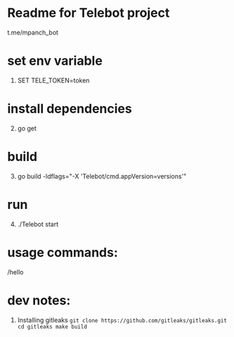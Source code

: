 # Readme for Telebot project
t.me/mpanch_bot

# set env variable
1. SET TELE_TOKEN=token

# install dependencies
2. go get

# build
3. go build -ldflags="-X 'Telebot/cmd.appVersion=versions'"

# run
4. ./Telebot start

# usage commands:
 /hello


 # dev notes:
 1. Installing gitleaks
`
git clone https://github.com/gitleaks/gitleaks.git
cd gitleaks
make build
`
